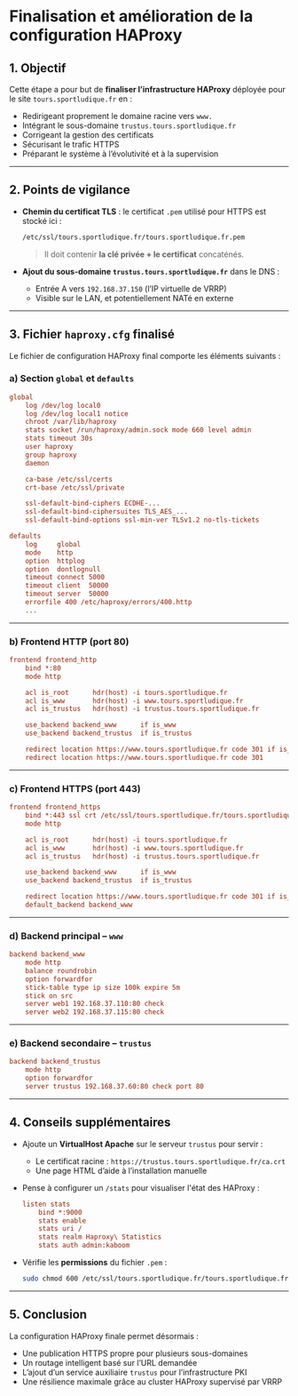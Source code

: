 # Finalisation et amélioration de la configuration HAProxy

## 1. Objectif

Cette étape a pour but de **finaliser l’infrastructure HAProxy** déployée pour le site `tours.sportludique.fr` en :

* Redirigeant proprement le domaine racine vers `www.`
* Intégrant le sous-domaine `trustus.tours.sportludique.fr`
* Corrigeant la gestion des certificats
* Sécurisant le trafic HTTPS
* Préparant le système à l’évolutivité et à la supervision

---

## 2. Points de vigilance

* **Chemin du certificat TLS** : le certificat `.pem` utilisé pour HTTPS est stocké ici :

  ```bash
  /etc/ssl/tours.sportludique.fr/tours.sportludique.fr.pem
  ```

  > Il doit contenir **la clé privée + le certificat** concaténés.

* **Ajout du sous-domaine `trustus.tours.sportludique.fr`** dans le DNS :

  * Entrée A vers `192.168.37.150` (l’IP virtuelle de VRRP)
  * Visible sur le LAN, et potentiellement NATé en externe

---

## 3. Fichier `haproxy.cfg` finalisé

Le fichier de configuration HAProxy final comporte les éléments suivants :

### a) Section `global` et `defaults`

```ini
global
    log /dev/log local0
    log /dev/log local1 notice
    chroot /var/lib/haproxy
    stats socket /run/haproxy/admin.sock mode 660 level admin
    stats timeout 30s
    user haproxy
    group haproxy
    daemon

    ca-base /etc/ssl/certs
    crt-base /etc/ssl/private

    ssl-default-bind-ciphers ECDHE-...
    ssl-default-bind-ciphersuites TLS_AES_...
    ssl-default-bind-options ssl-min-ver TLSv1.2 no-tls-tickets

defaults
    log     global
    mode    http
    option  httplog
    option  dontlognull
    timeout connect 5000
    timeout client  50000
    timeout server  50000
    errorfile 400 /etc/haproxy/errors/400.http
    ...
```

---

### b) Frontend HTTP (port 80)

```ini
frontend frontend_http
    bind *:80
    mode http

    acl is_root      hdr(host) -i tours.sportludique.fr
    acl is_www       hdr(host) -i www.tours.sportludique.fr
    acl is_trustus   hdr(host) -i trustus.tours.sportludique.fr

    use_backend backend_www      if is_www
    use_backend backend_trustus  if is_trustus

    redirect location https://www.tours.sportludique.fr code 301 if is_root
    redirect location https://www.tours.sportludique.fr code 301
```

---

### c) Frontend HTTPS (port 443)

```ini
frontend frontend_https
    bind *:443 ssl crt /etc/ssl/tours.sportludique.fr/tours.sportludique.fr.pem
    mode http

    acl is_root      hdr(host) -i tours.sportludique.fr
    acl is_www       hdr(host) -i www.tours.sportludique.fr
    acl is_trustus   hdr(host) -i trustus.tours.sportludique.fr

    use_backend backend_www      if is_www
    use_backend backend_trustus  if is_trustus

    redirect location https://www.tours.sportludique.fr code 301 if is_root
    default_backend backend_www
```

---

### d) Backend principal – `www`

```ini
backend backend_www
    mode http
    balance roundrobin
    option forwardfor
    stick-table type ip size 100k expire 5m
    stick on src
    server web1 192.168.37.110:80 check
    server web2 192.168.37.115:80 check
```

---

### e) Backend secondaire – `trustus`

```ini
backend backend_trustus
    mode http
    option forwardfor
    server trustus 192.168.37.60:80 check port 80
```

---

## 4. Conseils supplémentaires

* Ajoute un **VirtualHost Apache** sur le serveur `trustus` pour servir :

  * Le certificat racine : `https://trustus.tours.sportludique.fr/ca.crt`
  * Une page HTML d’aide à l’installation manuelle
* Pense à configurer un `/stats` pour visualiser l'état des HAProxy :

  ```ini
  listen stats
      bind *:9000
      stats enable
      stats uri /
      stats realm Haproxy\ Statistics
      stats auth admin:kaboom
  ```
* Vérifie les **permissions** du fichier `.pem` :

  ```bash
  sudo chmod 600 /etc/ssl/tours.sportludique.fr/tours.sportludique.fr.pem
  ```

---

## 5. Conclusion

La configuration HAProxy finale permet désormais :

* Une publication HTTPS propre pour plusieurs sous-domaines
* Un routage intelligent basé sur l’URL demandée
* L’ajout d’un service auxiliaire `trustus` pour l’infrastructure PKI
* Une résilience maximale grâce au cluster HAProxy supervisé par VRRP
